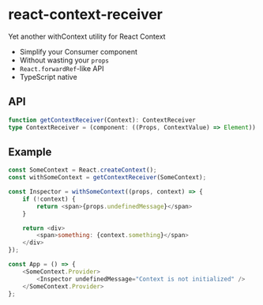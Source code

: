 # react-context-receiver
Yet another withContext utility for React Context

* Simplify your Consumer component
* Without wasting your `props`
* `React.forwardRef`-like API
* TypeScript native

## API
```ts
function getContextReceiver(Context): ContextReceiver
type ContextReceiver = (component: ((Props, ContextValue) => Element)) => FunctionalComponent<Props>
```

## Example
```js
const SomeContext = React.createContext();
const withSomeContext = getContextReceiver(SomeContext);

const Inspector = withSomeContext((props, context) => {
    if (!context) {
        return <span>{props.undefinedMessage}</span>
    }

    return <div>
        <span>something: {context.something}</span>
    </div>
});

const App = () => {
    <SomeContext.Provider>
        <Inspector undefinedMessage="Context is not initialized" />
    </SomeContext.Provider>
};
```
